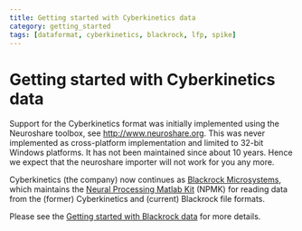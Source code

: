 ```yaml
---
title: Getting started with Cyberkinetics data
category: getting_started
tags: [dataformat, cyberkinetics, blackrock, lfp, spike]
---
```


# Getting started with Cyberkinetics data

Support for the Cyberkinetics format was initially implemented using the Neuroshare toolbox, see <http://www.neuroshare.org>. This was never implemented as cross-platform implementation and limited to 32-bit Windows platforms. It has not been maintained since about 10 years. Hence we expect that the neuroshare importer will not work for you any more.

Cyberkinetics (the company) now continues as [Blackrock Microsystems](http://blackrockmicro.com), which maintains the [Neural Processing Matlab Kit](https://github.com/BlackrockNeurotech/NPMK) (NPMK) for reading data from the (former) Cyberkinetics and (current) Blackrock file formats.

Please see the [Getting started with Blackrock data](/getting_started/blackrock) for more details.
